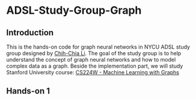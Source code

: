 # ADSL-Study-Group-Graph

## Introduction
This is the hands-on code for graph neural networks in NYCU ADSL study group designed by [Chih-Chia Li](https://github.com/karljackab).
The goal of the study group is to help understand the concept of graph neural networks and how to model complex data as a graph.
Beside the implementation part, we will study Stanford University course: [CS224W - Machine Learning with Graphs](http://web.stanford.edu/class/cs224w/index.html)

## Hands-on 1
